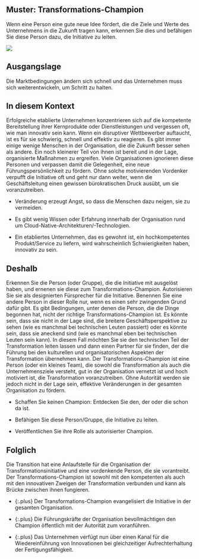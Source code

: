 ## Muster: Transformations-Champion

Wenn eine Person eine gute neue Idee fördert, die die Ziele und Werte des Unternehmens in die Zukunft tragen kann, erkennen Sie dies und befähigen Sie diese Person dazu, die Initiative zu leiten.

![](../_images/5e149fc6cf3b9375328ccb26_45.%20Transformation%20champion.png)

## Ausgangslage

Die Marktbedingungen ändern sich schnell und das Unternehmen muss sich weiterentwickeln, um Schritt zu halten.

## In diesem Kontext

Erfolgreiche etablierte Unternehmen konzentrieren sich auf die kompetente Bereitstellung ihrer Kernprodukte oder Dienstleistungen und vergessen oft, wie man innovativ sein kann.
Wenn ein disruptiver Wettbewerber auftaucht, ist es für sie schwierig, schnell und effektiv zu reagieren.
Es gibt immer einige wenige Menschen in der Organisation, die die Zukunft besser sehen als andere.
Ein noch kleinerer Teil von ihnen ist bereit und in der Lage, organisierte Maßnahmen zu ergreifen. Viele Organisationen ignorieren diese Personen und verpassen damit die Gelegenheit, eine neue Führungspersönlichkeit zu fördern.
Ohne solche motivierenden Vordenker verpufft die Initiative oft und geht nur dann weiter, wenn die Geschäftsleitung einen gewissen bürokratischen Druck ausübt, um sie voranzutreiben.

* Veränderung erzeugt Angst, so dass die Menschen dazu neigen, sie zu vermeiden.

* Es gibt wenig Wissen oder Erfahrung innerhalb der Organisation rund um Cloud-Native-Architekturen/-Technologien.

* Ein etabliertes Unternehmen, das es gewohnt ist, ein hochkompetentes Produkt/Service zu liefern, wird wahrscheinlich Schwierigkeiten haben, innovativ zu sein.

## Deshalb

Erkennen Sie die Person (oder Gruppe), die die Initiative mit ausgelöst haben, und ernenen sie diese zum Transformations-Champion.
Autorisieren Sie sie als designierten Fürsprecher für die Initiative.
Benennen Sie eine andere Person in dieser Rolle nur, wenn es einen sehr zwingenden Grund dafür gibt.
Es gibt Bedingungen, unter denen die Person, die die Dinge begonnen hat, nicht der richtige Transformations-Champion ist.
Es könnte sein, dass sie nicht in der Lage sind, die breitere Geschäftsperspektive zu sehen (wie es manchmal bei technischen Leuten passiert) oder es könnte sein, dass sie aneckend sind (wie es manchmal eben bei technischen Leuten sein kann).
In diesem Fall möchten Sie sie den technischen Teil der Transformation leiten lassen und dann einen Partner für sie finden, der die Führung bei den kulturellen und organisatorischen Aspekten der Transformation übernehmen kann.
Der Transformations-Champion ist eine Person (oder ein kleines Team), die sowohl die Transformation als auch die Unternehmensziele versteht, gut in der Organisation vernetzt ist und hoch motiviert ist, die Transformation voranzutreiben.
Ohne Autorität werden sie jedoch nicht in der Lage sein, effektive Veränderungen in der gesamten Organisation zu fördern.

* Schaffen Sie keinen Champion: Entdecken Sie den, der oder die schon da ist.

* Befähigen Sie diese Person/Gruppe, die Initiative zu leiten.

* Veröffentlichen Sie ihre Rolle als autorisierter Champion.

## Folglich

Die Transition hat eine Anlaufstelle für die Organisation der Transformationsinitiative und eine vordenkende Person, die sie vorantreibt.
Der Transformations-Champion ist sowohl mit den kompetenten als auch mit den innovativen Zweigen der Transformation verbunden und kann als Brücke zwischen ihnen fungieren.

- {:.plus} Der Transformations-Champion evangelisiert die Initiative in der gesamten Organisation.

- {:.plus} Die Führungskräfte der Organisation bevollmächtigen den Champion öffentlich mit der Autorität zum voranführen.

- {:.plus} Das Unternehmen verfügt nun über einen Kanal für die Wiedereinführung von Innovationen bei gleichzeitiger Aufrechterhaltung der Fertigungsfähigkeit.


